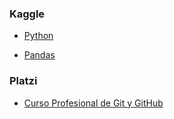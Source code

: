 ### Kaggle
- [Python](https://www.kaggle.com/learn/certification/joaquinjairoochoa/python "Python(Kaggle)")

- [Pandas](https://www.kaggle.com/learn/certification/joaquinjairoochoa/pandas "Pandas(Kaggle)")

### Platzi

- [Curso Profesional de Git y GitHub](https://platzi.com/@jair8choa/curso/1557-git-github/diploma/detalle/)

